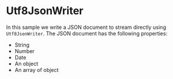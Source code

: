 # Utf8JsonWriter

In this sample we write a JSON document to stream directly  using `Utf8JsonWriter`. The JSON document has the following properties:

* String
* Number
* Date
* An object
* An array of object
